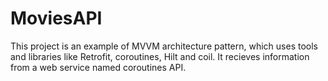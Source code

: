 # MoviesAPI
This project is an example of MVVM architecture pattern, which uses tools and libraries like Retrofit, coroutines, Hilt and coil. It recieves information from a  web service named coroutines API.
